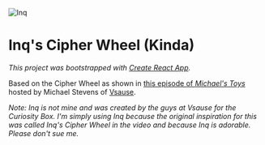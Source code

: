 ![Inq](https://www.curiositybox.com/images/galleries/gallery/inq-the-curiosity-mascot-full-shadows.png)

# Inq's Cipher Wheel (Kinda)


*This project was bootstrapped with [Create React App](https://github.com/facebookincubator/create-react-app).*

Based on the Cipher Wheel as shown in [this episode of *Michael's Toys*](https://youtu.be/TvsiLV7RLx4) hosted by Michael Stevens of [Vsause](https://www.youtube.com/channel/UC6nSFpj9HTCZ5t-N3Rm3-HA).

*Note: Inq is not mine and was created by the guys at Vsause for the Curiosity Box. I'm simply using Inq because the original inspiration for this was called Inq's Cipher Wheel in the video and because Inq is adorable. Please don't sue me.*
